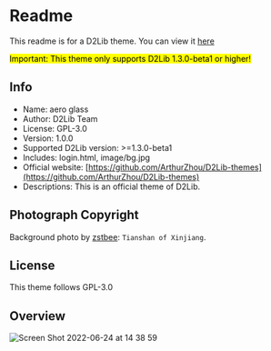 # Readme
This readme is for a D2Lib theme. You can view it [here](https://github.com/ArthurZhou/D2Lib-themes/tree/main/aero%20glass)

<mark>Important: This theme only supports D2Lib 1.3.0-beta1 or higher!<mark>

## Info
- Name: aero glass
- Author: D2Lib Team
- License: GPL-3.0
- Version: 1.0.0
- Supported D2Lib version: >=1.3.0-beta1
- Includes: login.html, image/bg.jpg
- Official website: [https://github.com/ArthurZhou/D2Lib-themes](https://github.com/ArthurZhou/D2Lib-themes)
- Descriptions: This is an official theme of D2Lib.

## Photograph Copyright
Background photo by [zstbee](https://github.com/zstbee): `Tianshan of Xinjiang`.

## License
This theme follows GPL-3.0

## Overview
![Screen Shot 2022-06-24 at 14 38 59](https://user-images.githubusercontent.com/89689293/175477517-7aa9e1e7-8c05-43ee-bff5-3f3db0b671a3.png)

